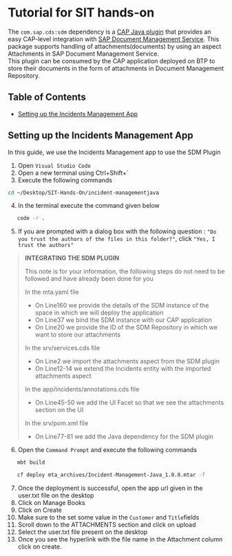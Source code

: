 # Tutorial for SIT hands-on
The `com.sap.cds:sdm` dependency is a [CAP Java plugin](https://cap.cloud.sap/docs/java/building-plugins) that provides an easy CAP-level integration with [SAP Document Management Service](https://discovery-center.cloud.sap/serviceCatalog/document-management-service-integration-option). This package supports handling of attachments(documents) by using an aspect Attachments in SAP Document Management Service.  
This plugin can be consumed by the CAP application deployed on BTP to store their documents in the form of attachments in Document Management Repository.

## Table of Contents

- [Setting up the Incidents Management App](#Setting-up-the-Incidents-Management-App)

## Setting up the Incidents Management App

In this guide, we use the Incidents Management app to use the SDM Plugin

1. Open `Visual Studio Code`
2. Open a new terminal using Ctrl+Shift+`
3. Execute the following commands

```sh
cd ~/Desktop/SIT-Hands-On/incident-managementjava
```

4. In the terminal execute the command given below 

```sh
   code -r .
```
5. If you are prompted with a dialog box with the following question : `"Do you trust the authors of the files in this folder?"`, click `"Yes, I trust the authors"`

> **INTEGRATING THE SDM PLUGIN**
>
> This note is for your information, the following steps do not need to be followed and have already been done for you
>
> In the mta.yaml file
> - On Line160 we provide the details of the SDM instance of the space in which we will deploy the application
> - On Line37 we bind the SDM instance with our CAP application
> - On Line20 we provide the ID of the SDM Repository in which we want to store our attachments
>
> In the srv/services.cds file
> - On Line2 we import the attachments aspect from the SDM plugin
> - On Line12-14 we extend the Incidents entity with the imported attachments aspect
>
> In the app/incidents/annotations.cds file
> - On Line45-50 we add the UI Facet so that we see the attachments section on the UI
>
> In the srv/pom.xml file 
> - On Line77-81 we add the Java dependency for the SDM plugin

6. Open the `Command Prompt` and execute the following commands 

```sh
   mbt build
```
```sh
   cf deploy mta_archives/Incident-Management-Java_1.0.0.mtar -f
``` 

7. Once the deployment is successful, open the app url given in the user.txt file on the desktop
8. Click on Manage Books
9. Click on Create
10. Make sure to the set some value in the `Customer` and `Title`fields
10. Scroll down to the ATTACHMENTS section and click on upload
11. Select the user.txt file present on the desktop
12. Once you see the hyperlink with the file name in the Attachment column click on create. 
